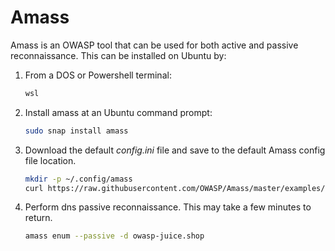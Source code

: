# Amass

Amass is an OWASP tool that can be used for both active and passive reconnaissance. This can be installed on Ubuntu by:

1. From a DOS or Powershell terminal:

    ``` bat
    wsl
    ```

1. Install amass at an Ubuntu command prompt:

    ``` bash
    sudo snap install amass
    ```

1. Download the default _config.ini_ file and save to the default Amass config file location.

    ``` bash
    mkdir -p ~/.config/amass
    curl https://raw.githubusercontent.com/OWASP/Amass/master/examples/datasources.yaml >$HOME/.config/amass/datasources.yaml
    ```

1. Perform dns passive reconnaissance. This may take a few minutes to return.

    ``` bash
    amass enum --passive -d owasp-juice.shop
    ```
